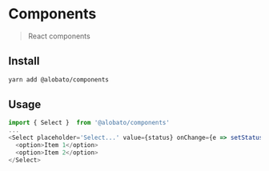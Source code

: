 # Components

> React components

## Install

```sh
yarn add @alobato/components
```

## Usage

```js
import { Select }  from '@alobato/components'
...
<Select placeholder='Select...' value={status} onChange={e => setStatus(e.target.value)}>
  <option>Item 1</option>
  <option>Item 2</option>
</Select>
```